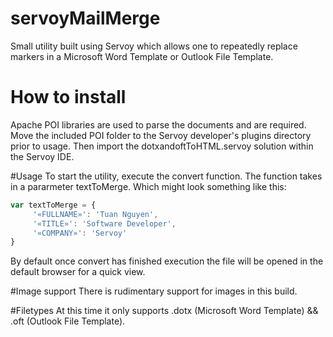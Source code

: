 # servoyMailMerge

Small utility built using Servoy which allows one to repeatedly replace markers in a Microsoft Word Template or Outlook File Template.

# How to install
Apache POI libraries are used to parse the documents and are required.
Move the included POI folder to the Servoy developer's plugins directory prior to usage. Then import the dotxandoftToHTML.servoy solution within the Servoy IDE.

#Usage
To start the utility, execute the convert function.
The function takes in a pararmeter textToMerge. 
Which might look something like this:
```javascript
var textToMerge = {
	 '«FULLNAME»': 'Tuan Nguyen',
     '«TITLE»': 'Software Developer',
     '«COMPANY»': 'Servoy'
}
```
By default once convert has finished execution the file will be opened in the default browser for a quick view.

#Image support
There is rudimentary support for images in this build. 

#Filetypes
At this time it only supports .dotx (Microsoft Word Template) && .oft (Outlook File Template).